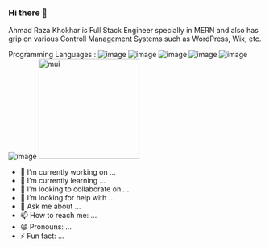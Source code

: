 ### Hi there 👋
Ahmad Raza Khokhar is Full Stack Engineer specially in MERN and also has grip on various Controll Management Systems such as WordPress, Wix, etc.

Programming Languages :
 ![image](https://github.com/AhmadRazaKhokhar1/AhmadRazaKhokhar1/assets/137413638/92a180d0-22b0-424b-8fbb-fa6a66c833bd) ![image](https://github.com/AhmadRazaKhokhar1/AhmadRazaKhokhar1/assets/137413638/ea62f58e-c94d-44d7-aae7-06a0927dec9d) ![image](https://github.com/AhmadRazaKhokhar1/AhmadRazaKhokhar1/assets/137413638/9aaf88cc-ec57-45b3-b366-de71b8f47083) 
![image](https://github.com/AhmadRazaKhokhar1/AhmadRazaKhokhar1/assets/137413638/aae9a65b-2280-4de5-8a75-4f7ce0dbc32c)
![image](https://github.com/AhmadRazaKhokhar1/AhmadRazaKhokhar1/assets/137413638/f7a1dfb2-daa4-4053-9f5b-d9b70b4646fd)
![image](https://github.com/AhmadRazaKhokhar1/AhmadRazaKhokhar1/assets/137413638/eb968d8f-0d41-43ca-ae79-6d6564ff0740)
<img src='https://github.com/AhmadRazaKhokhar1/AhmadRazaKhokhar1/assets/137413638/3f3667ab-f9af-48be-b176-23783b5bd5c5' alt='mui' width='200' height='200'/>




- 🔭 I’m currently working on ...
- 🌱 I’m currently learning ...
- 👯 I’m looking to collaborate on ...
- 🤔 I’m looking for help with ...
- 💬 Ask me about ...
- 📫 How to reach me: ...
- 😄 Pronouns: ...
- ⚡ Fun fact: ...

